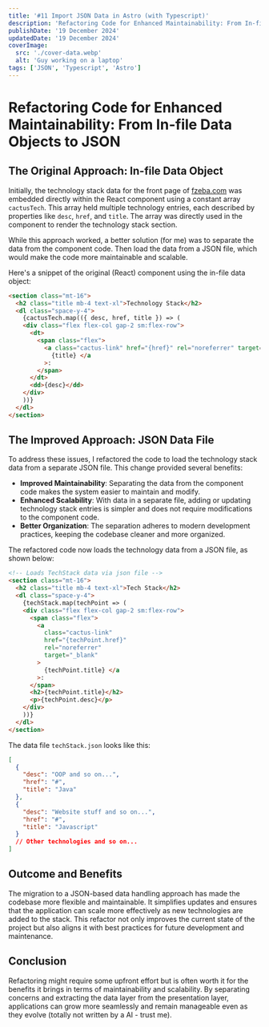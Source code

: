 ```yaml
---
title: '#11 Import JSON Data in Astro (with Typescript)'
description: 'Refactoring Code for Enhanced Maintainability: From In-file Data Object to JSON-Data Import in Astro (with Typescript)'
publishDate: '19 December 2024'
updatedDate: '19 December 2024'
coverImage:
  src: './cover-data.webp'
  alt: 'Guy working on a laptop'
tags: ['JSON', 'Typescript', 'Astro']
---
```


# Refactoring Code for Enhanced Maintainability: From In-file Data Objects to JSON

## The Original Approach: In-file Data Object

Initially, the technology stack data for the front page of [fzeba.com](https://fzeba.com) was embedded directly within the React component using a constant array `cactusTech`. This array held multiple technology entries, each described by properties like `desc`, `href`, and `title`. The array was directly used in the component to render the technology stack section.

While this approach worked, a better solution (for me) was to separate the data from the component code. Then load the data from a JSON file, which would make the code more maintainable and scalable.

Here's a snippet of the original (React) component using the in-file data object:

```html
<section class="mt-16">
  <h2 class="title mb-4 text-xl">Technology Stack</h2>
  <dl class="space-y-4">
    {cactusTech.map(({ desc, href, title }) => (
    <div class="flex flex-col gap-2 sm:flex-row">
      <dt>
        <span class="flex">
          <a class="cactus-link" href="{href}" rel="noreferrer" target="_blank">
            {title} </a
          >:
        </span>
      </dt>
      <dd>{desc}</dd>
    </div>
    ))}
  </dl>
</section>
```

## The Improved Approach: JSON Data File

To address these issues, I refactored the code to load the technology stack data from a separate JSON file. This change provided several benefits:

- **Improved Maintainability**: Separating the data from the component code makes the system easier to maintain and modify.
- **Enhanced Scalability**: With data in a separate file, adding or updating technology stack entries is simpler and does not require modifications to the component code.
- **Better Organization**: The separation adheres to modern development practices, keeping the codebase cleaner and more organized.

The refactored code now loads the technology data from a JSON file, as shown below:

```html
<!-- Loads TechStack data via json file -->
<section class="mt-16">
  <h2 class="title mb-4 text-xl">Tech Stack</h2>
  <dl class="space-y-4">
    {techStack.map(techPoint => (
    <div class="flex flex-col gap-2 sm:flex-row">
      <span class="flex">
        <a
          class="cactus-link"
          href="{techPoint.href}"
          rel="noreferrer"
          target="_blank"
        >
          {techPoint.title} </a
        >:
      </span>
      <h2>{techPoint.title}</h2>
      <p>{techPoint.desc}</p>
    </div>
    ))}
  </dl>
</section>
```

The data file `techStack.json` looks like this:

```json
[
  {
    "desc": "OOP and so on...",
    "href": "#",
    "title": "Java"
  },
  {
    "desc": "Website stuff and so on...",
    "href": "#",
    "title": "Javascript"
  }
  // Other technologies and so on...
]
```

## Outcome and Benefits

The migration to a JSON-based data handling approach has made the codebase more flexible and maintainable. It simplifies updates and ensures that the application can scale more effectively as new technologies are added to the stack. This refactor not only improves the current state of the project but also aligns it with best practices for future development and maintenance.

## Conclusion

Refactoring might require some upfront effort but is often worth it for the benefits it brings in terms of maintainability and scalability. By separating concerns and extracting the data layer from the presentation layer, applications can grow more seamlessly and remain manageable even as they evolve (totally not written by a AI - trust me).
